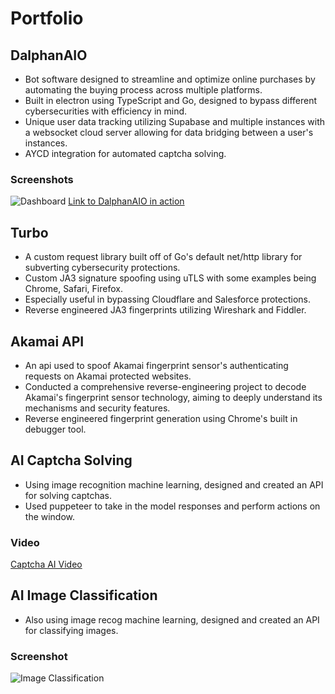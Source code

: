 # Portfolio

## DalphanAIO
- Bot software designed to streamline and optimize online purchases by automating the buying process across multiple platforms.
- Built in electron using TypeScript and Go, designed to bypass different cybersecurities with efficiency in mind.
- Unique user data tracking utilizing Supabase and multiple instances with a websocket cloud server allowing for data bridging between a user's instances.
- AYCD integration for automated captcha solving.
### Screenshots
![Dashboard](https://i.imgur.com/Ecq1Uii.png)
[Link to DalphanAIO in action](https://www.linkedin.com/posts/thomas-allred-33767923a_automated-shopify-checkout-flow-with-user-activity-7122308708159606784-JRiI?utm_source=share&utm_medium=member_desktop)

## Turbo
- A custom request library built off of Go's default net/http library for subverting cybersecurity protections.
- Custom JA3 signature spoofing using uTLS with some examples being Chrome, Safari, Firefox.
- Especially useful in bypassing Cloudflare and Salesforce protections.
- Reverse engineered JA3 fingerprints utilizing Wireshark and Fiddler.

## Akamai API
- An api used to spoof Akamai fingerprint sensor's authenticating requests on Akamai protected websites.
- Conducted a comprehensive reverse-engineering project to decode Akamai's fingerprint sensor technology, aiming to deeply understand its mechanisms and security features.
- Reverse engineered fingerprint generation using Chrome's built in debugger tool.

## AI Captcha Solving
- Using image recognition machine learning, designed and created an API for solving captchas.
- Used puppeteer to take in the model responses and perform actions on the window.
### Video
[Captcha AI Video](https://www.linkedin.com/posts/thomas-allred-33767923a_ai-automated-hcaptcha-solving-activity-7122307101917360129-W-b_?utm_source=share&utm_medium=member_desktop)

## AI Image Classification
- Also using image recog machine learning, designed and created an API for classifying images.
### Screenshot
![Image Classification](https://i.imgur.com/NHyA9dY.png)
